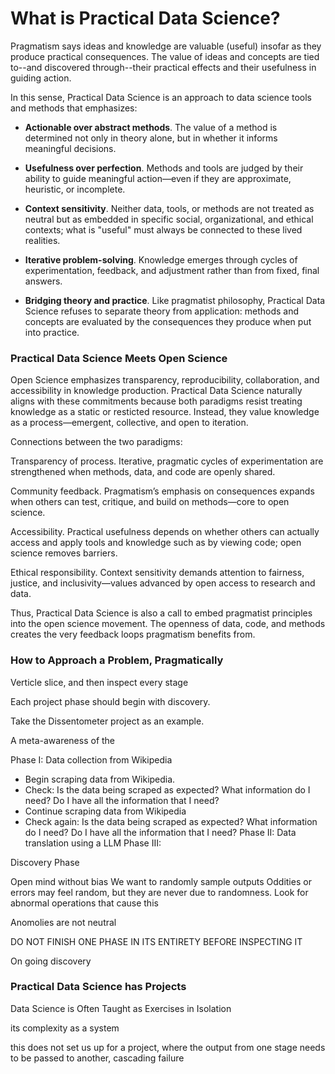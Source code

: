 # What is Practical Data Science? 

Pragmatism says ideas and knowledge are valuable (useful) insofar as they produce practical consequences. The value of ideas and concepts are tied to--and discovered through--their practical effects and their usefulness in guiding action. 

In this sense, Practical Data Science is an approach to data science tools and methods that emphasizes:

* **Actionable over abstract methods**. The value of a method is determined not only in theory alone, but in whether it informs meaningful decisions.

* **Usefulness over perfection**. Methods and tools are judged by their ability to guide meaningful action—even if they are approximate, heuristic, or incomplete.

* **Context sensitivity**. Neither data, tools, or methods are not treated as neutral but as embedded in specific social, organizational, and ethical contexts; what is "useful" must always be connected to these lived realities.

* **Iterative problem-solving**. Knowledge emerges through cycles of experimentation, feedback, and adjustment rather than from fixed, final answers.

* **Bridging theory and practice**. Like pragmatist philosophy, Practical Data Science refuses to separate theory from application: methods and concepts are evaluated by the consequences they produce when put into practice.

### Practical Data Science Meets Open Science

Open Science emphasizes transparency, reproducibility, collaboration, and accessibility in knowledge production. Practical Data Science naturally aligns with these commitments because both paradigms resist treating knowledge as a static or resticted resource. Instead, they value knowledge as a process—emergent, collective, and open to iteration.

Connections between the two paradigms:

Transparency of process. Iterative, pragmatic cycles of experimentation are strengthened when methods, data, and code are openly shared.

Community feedback. Pragmatism’s emphasis on consequences expands when others can test, critique, and build on methods—core to open science.

Accessibility. Practical usefulness depends on whether others can actually access and apply tools and knowledge such as by viewing code; open science removes barriers.

Ethical responsibility. Context sensitivity demands attention to fairness, justice, and inclusivity—values advanced by open access to research and data.

Thus, Practical Data Science is also a call to embed pragmatist principles into the open science movement. The openness of data, code, and methods creates the very feedback loops pragmatism benefits from.

### How to Approach a Problem, Pragmatically

Verticle slice, and then inspect every stage 

Each project phase should begin with discovery.


Take the Dissentometer project as an example. 

A meta-awareness of the 

Phase I: Data collection from Wikipedia
* Begin scraping data from Wikipedia.
* Check: Is the data being scraped as expected? What information do I need? Do I have all the information that I need?
* Continue scraping data from Wikipedia
* Check again: Is the data being scraped as expected? What information do I need? Do I have all the information that I need?
Phase II: Data translation using a LLM 
Phase III: 



Discovery Phase 

Open mind without bias 
We want to randomly sample outputs 
Oddities or errors may feel random, but they are never due to randomness. Look for abnormal operations that cause this 


Anomolies are not neutral 


DO NOT FINISH ONE PHASE IN ITS ENTIRETY BEFORE INSPECTING IT


On going discovery 

### Practical Data Science has Projects 

Data Science is Often Taught as Exercises in Isolation 

its complexity as a system 

this does not set us up for a project, where the output from one stage needs to be passed to another, 
cascading failure 





